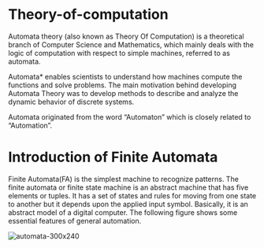# Theory-of-computation
Automata theory (also known as Theory Of Computation) is a theoretical branch of Computer Science and Mathematics, which mainly deals with the logic of computation with respect to simple machines, referred to as automata. 

Automata* enables scientists to understand how machines compute the functions and solve problems. The main motivation behind developing Automata Theory was to develop methods to describe and analyze the dynamic behavior of discrete systems. 

Automata originated from the word “Automaton” which is closely related to “Automation”.

# Introduction of Finite Automata
Finite Automata(FA) is the simplest machine to recognize patterns. The finite automata or finite state machine is an abstract machine that has five elements or tuples. It has a set of states and rules for moving from one state to another but it depends upon the applied input symbol. Basically, it is an abstract model of a digital computer. The following figure shows some essential features of general automation.

![automata-300x240](https://user-images.githubusercontent.com/78929050/197322234-65911d20-af5d-438c-befa-d345b6abe1f2.png)
